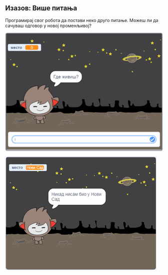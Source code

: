 ## Изазов: Више питања

Програмирај свог робота да постави неко друго питање. Можеш ли да сачуваш одговор у новој променљивој?

![Више питања](images/chatbot-question1.png)

![Више питања](images/chatbot-question2.png)